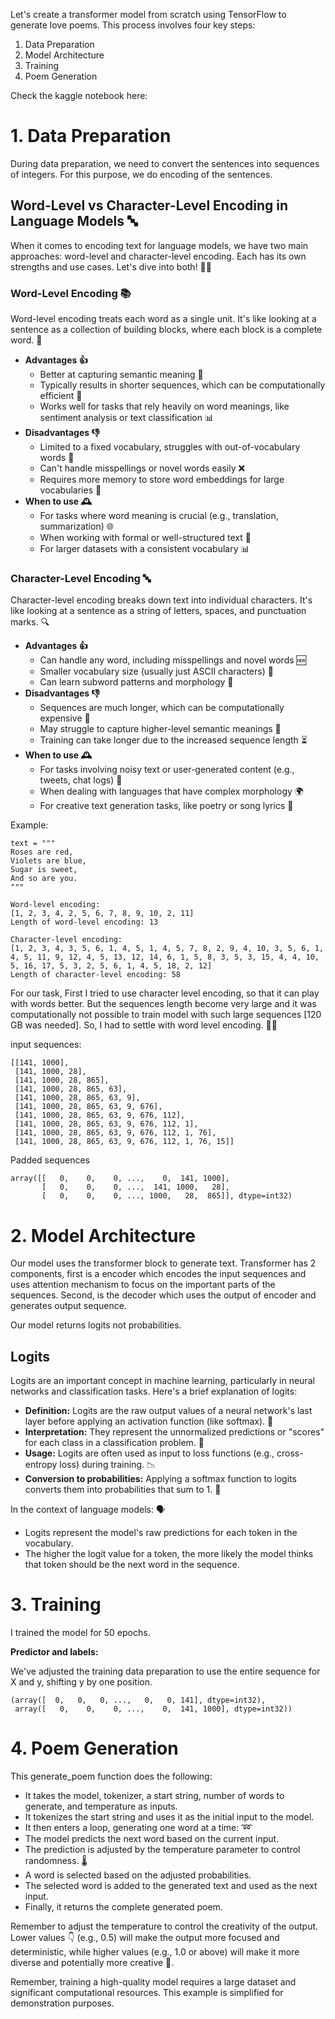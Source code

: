 Let's create a transformer model from scratch using TensorFlow to generate love poems. This process involves four key steps:

1. Data Preparation
2. Model Architecture
3. Training
4. Poem Generation

Check the kaggle notebook here: 

# 1. Data Preparation

During data preparation, we need to convert the sentences into sequences of integers. For this purpose, we do encoding of the sentences.

## Word-Level vs Character-Level Encoding in Language Models 🔤

When it comes to encoding text for language models, we have two main approaches: word-level and character-level encoding. Each has its own strengths and use cases. Let's dive into both! 🏊‍♂️

### Word-Level Encoding 📚

Word-level encoding treats each word as a single unit. It's like looking at a sentence as a collection of building blocks, where each block is a complete word. 🧱

- **Advantages 👍**
    - Better at capturing semantic meaning 🧠
    - Typically results in shorter sequences, which can be computationally efficient 🚀
    - Works well for tasks that rely heavily on word meanings, like sentiment analysis or text classification 📊
- **Disadvantages 👎**
    - Limited to a fixed vocabulary, struggles with out-of-vocabulary words 📖
    - Can't handle misspellings or novel words easily ❌
    - Requires more memory to store word embeddings for large vocabularies 💾
- **When to use 🕰️**
    - For tasks where word meaning is crucial (e.g., translation, summarization) 🌐
    - When working with formal or well-structured text 📝
    - For larger datasets with a consistent vocabulary 📊

### Character-Level Encoding 🔤

Character-level encoding breaks down text into individual characters. It's like looking at a sentence as a string of letters, spaces, and punctuation marks. 🔍

- **Advantages 👍**
    - Can handle any word, including misspellings and novel words 🆕
    - Smaller vocabulary size (usually just ASCII characters) 🔡
    - Can learn subword patterns and morphology 🧬
- **Disadvantages 👎**
    - Sequences are much longer, which can be computationally expensive 🐢
    - May struggle to capture higher-level semantic meanings 🤔
    - Training can take longer due to the increased sequence length ⏳
- **When to use 🕰️**
    - For tasks involving noisy text or user-generated content (e.g., tweets, chat logs) 💬
    - When dealing with languages that have complex morphology 🌍
    - For creative text generation tasks, like poetry or song lyrics 🎵

Example:
```
text = """
Roses are red,
Violets are blue,
Sugar is sweet,
And so are you.
"""

Word-level encoding:
[1, 2, 3, 4, 2, 5, 6, 7, 8, 9, 10, 2, 11]
Length of word-level encoding: 13

Character-level encoding:
[1, 2, 3, 4, 3, 5, 6, 1, 4, 5, 1, 4, 5, 7, 8, 2, 9, 4, 10, 3, 5, 6, 1, 4, 5, 11, 9, 12, 4, 5, 13, 12, 14, 6, 1, 5, 8, 3, 5, 3, 15, 4, 4, 10, 5, 16, 17, 5, 3, 2, 5, 6, 1, 4, 5, 18, 2, 12]
Length of character-level encoding: 58
```

For our task, First I tried to use character level encoding, so that it can play with words better. But the sequences length become very large and it was computationally not possible to train model with such large sequences [120 GB was needed]. So, I had to settle with word level encoding. 🚀✨



input sequences:
```
[[141, 1000],
 [141, 1000, 28],
 [141, 1000, 28, 865],
 [141, 1000, 28, 865, 63],
 [141, 1000, 28, 865, 63, 9],
 [141, 1000, 28, 865, 63, 9, 676],
 [141, 1000, 28, 865, 63, 9, 676, 112],
 [141, 1000, 28, 865, 63, 9, 676, 112, 1],
 [141, 1000, 28, 865, 63, 9, 676, 112, 1, 76],
 [141, 1000, 28, 865, 63, 9, 676, 112, 1, 76, 15]]
```
Padded sequences
```
array([[   0,    0,    0, ...,    0,  141, 1000],
       [   0,    0,    0, ...,  141, 1000,   28],
       [   0,    0,    0, ..., 1000,   28,  865]], dtype=int32)
```


# 2. Model Architecture

Our model uses the transformer block to generate text. Transformer has 2 components, first is a encoder which encodes the input sequences and uses attention mechanism to focus on the important parts of the sequences. Second, is the decoder which uses the output of encoder and generates output sequence.

Our model returns logits not probabilities.

## Logits
Logits are an important concept in machine learning, particularly in neural networks and classification tasks. Here's a brief explanation of logits:

- **Definition:** Logits are the raw output values of a neural network's last layer before applying an activation function (like softmax). 🐯
- **Interpretation:** They represent the unnormalized predictions or "scores" for each class in a classification problem. 💯
- **Usage:** Logits are often used as input to loss functions (e.g., cross-entropy loss) during training. 📉
- **Conversion to probabilities:** Applying a softmax function to logits converts them into probabilities that sum to 1. 🟰

In the context of language models: 🗣️

- Logits represent the model's raw predictions for each token in the vocabulary.
- The higher the logit value for a token, the more likely the model thinks that token should be the next word in the sequence.


# 3. Training

I trained the model for 50 epochs.

**Predictor and labels:**

We've adjusted the training data preparation to use the entire sequence for X and y, shifting y by one position.

```
(array([  0,   0,   0, ...,   0,   0, 141], dtype=int32),
 array([   0,    0,    0, ...,    0,  141, 1000], dtype=int32))
```

# 4. Poem Generation

This generate_poem function does the following:

- It takes the model, tokenizer, a start string, number of words to generate, and temperature as inputs.
- It tokenizes the start string and uses it as the initial input to the model.
- It then enters a loop, generating one word at a time: ➿
- The model predicts the next word based on the current input.
- The prediction is adjusted by the temperature parameter to control randomness. 🌡️
- A word is selected based on the adjusted probabilities.
- The selected word is added to the generated text and used as the next input.
- Finally, it returns the complete generated poem.

Remember to adjust the temperature to control the creativity of the output. Lower values 👇 (e.g., 0.5) will make the output more focused and deterministic, while higher values (e.g., 1.0 or above) will make it more diverse and potentially more creative 🔅.

Remember, training a high-quality model requires a large dataset and significant computational resources. This example is simplified for demonstration purposes.